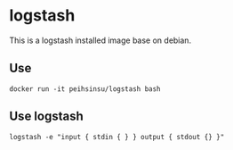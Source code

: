 # logstash

This is a logstash installed image base on debian.

## Use

```
docker run -it peihsinsu/logstash bash
```

## Use logstash

```
logstash -e "input { stdin { } } output { stdout {} }"
```


